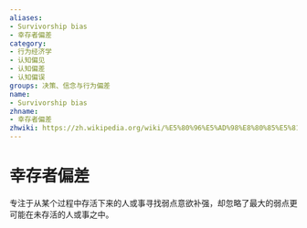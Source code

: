 ```yaml
---
aliases:
- Survivorship bias
- 幸存者偏差
category:
- 行为经济学
- 认知偏见
- 认知偏差
- 认知偏误
groups: 决策、信念与行为偏差
name:
- Survivorship bias
zhname:
- 幸存者偏差
zhwiki: https://zh.wikipedia.org/wiki/%E5%80%96%E5%AD%98%E8%80%85%E5%81%8F%E5%B7%AE
---
```


# 幸存者偏差

专注于从某个过程中存活下来的人或事寻找弱点意欲补强，却忽略了最大的弱点更可能在未存活的人或事之中。

